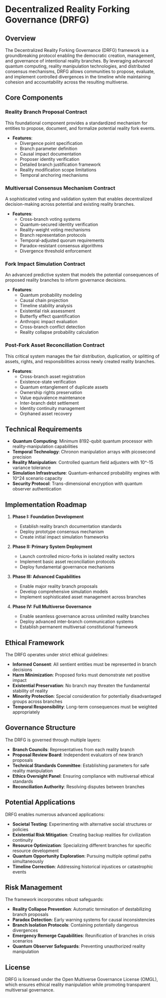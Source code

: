 # Decentralized Reality Forking Governance (DRFG)

## Overview

The Decentralized Reality Forking Governance (DRFG) framework is a groundbreaking protocol enabling the democratic creation, management, and governance of intentional reality branches. By leveraging advanced quantum computing, reality manipulation technologies, and distributed consensus mechanisms, DRFG allows communities to propose, evaluate, and implement controlled divergences in the timeline while maintaining cohesion and accountability across the resulting multiverse.

## Core Components

### Reality Branch Proposal Contract

This foundational component provides a standardized mechanism for entities to propose, document, and formalize potential reality fork events.

- **Features**:
    - Divergence point specification
    - Branch parameter definition
    - Causal impact documentation
    - Proposer identity verification
    - Detailed branch justification framework
    - Reality modification scope limitations
    - Temporal anchoring mechanisms

### Multiversal Consensus Mechanism Contract

A sophisticated voting and validation system that enables decentralized decision-making across potential and existing reality branches.

- **Features**:
    - Cross-branch voting systems
    - Quantum-secured identity verification
    - Reality-weight voting mechanisms
    - Branch representation protocols
    - Temporal-adjusted quorum requirements
    - Paradox-resistant consensus algorithms
    - Divergence threshold enforcement

### Fork Impact Simulation Contract

An advanced predictive system that models the potential consequences of proposed reality branches to inform governance decisions.

- **Features**:
    - Quantum probability modeling
    - Causal chain projection
    - Timeline stability analysis
    - Existential risk assessment
    - Butterfly effect quantification
    - Anthropic impact evaluation
    - Cross-branch conflict detection
    - Reality collapse probability calculation

### Post-Fork Asset Reconciliation Contract

This critical system manages the fair distribution, duplication, or splitting of assets, rights, and responsibilities across newly created reality branches.

- **Features**:
    - Cross-branch asset registration
    - Existence-state verification
    - Quantum entanglement of duplicate assets
    - Ownership rights preservation
    - Value equivalence maintenance
    - Inter-branch debt settlement
    - Identity continuity management
    - Orphaned asset recovery

## Technical Requirements

- **Quantum Computing**: Minimum 8192-qubit quantum processor with reality-manipulation capabilities
- **Temporal Technology**: Chronon manipulation arrays with picosecond precision
- **Reality Manipulation**: Controlled quantum field adjusters with 10^-15 variance tolerance
- **Simulation Infrastructure**: Quantum-enhanced probability engines with 10^24 scenario capacity
- **Security Protocol**: Trans-dimensional encryption with quantum observer authentication

## Implementation Roadmap

1. **Phase I: Foundation Development**
    - Establish reality branch documentation standards
    - Deploy prototype consensus mechanism
    - Create initial impact simulation frameworks

2. **Phase II: Primary System Deployment**
    - Launch controlled micro-forks in isolated reality sectors
    - Implement basic asset reconciliation protocols
    - Deploy fundamental governance mechanisms

3. **Phase III: Advanced Capabilities**
    - Enable major reality branch proposals
    - Develop comprehensive simulation models
    - Implement sophisticated asset management across branches

4. **Phase IV: Full Multiverse Governance**
    - Enable seamless governance across unlimited reality branches
    - Deploy advanced inter-branch communication systems
    - Establish permanent multiversal constitutional framework

## Ethical Framework

The DRFG operates under strict ethical guidelines:

- **Informed Consent**: All sentient entities must be represented in branch decisions
- **Harm Minimization**: Proposed forks must demonstrate net positive impact
- **Existential Preservation**: No branch may threaten the fundamental stability of reality
- **Minority Protection**: Special consideration for potentially disadvantaged groups across branches
- **Temporal Responsibility**: Long-term consequences must be weighted appropriately

## Governance Structure

The DRFG is governed through multiple layers:

- **Branch Councils**: Representatives from each reality branch
- **Proposal Review Board**: Independent evaluators of new branch proposals
- **Technical Standards Committee**: Establishing parameters for safe reality manipulation
- **Ethics Oversight Panel**: Ensuring compliance with multiversal ethical standards
- **Reconciliation Authority**: Resolving disputes between branches

## Potential Applications

DRFG enables numerous advanced applications:

- **Societal Testing**: Experimenting with alternative social structures or policies
- **Existential Risk Mitigation**: Creating backup realities for civilization continuity
- **Resource Optimization**: Specializing different branches for specific resource development
- **Quantum Opportunity Exploration**: Pursuing multiple optimal paths simultaneously
- **Timeline Correction**: Addressing historical injustices or catastrophic events

## Risk Management

The framework incorporates robust safeguards:

- **Reality Collapse Prevention**: Automatic termination of destabilizing branch proposals
- **Paradox Detection**: Early warning systems for causal inconsistencies
- **Branch Isolation Protocols**: Containing potentially dangerous divergences
- **Emergency Remerge Capabilities**: Reunification of branches in crisis scenarios
- **Quantum Observer Safeguards**: Preventing unauthorized reality manipulation

## License

DRFG is licensed under the Open Multiverse Governance License (OMGL), which ensures ethical reality manipulation while promoting transparent multiversal governance.
